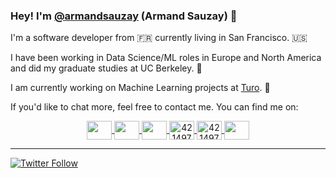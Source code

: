 ### Hey! I'm [@armandsauzay](https://twitter.com/armandsauzay) (Armand Sauzay) 👋

I'm a software developer from 🇫🇷 currently living in San Francisco. 🇺🇸 

I have been working in Data Science/ML roles in Europe and North America and did my graduate studies at UC Berkeley. 🐻 

I am currently working on Machine Learning projects at [Turo](https://turo.com/). 🤖

If you'd like to chat more, feel free to contact me. You can find me on: 
<p align="center">
<a href="https://github.com/armand-sauzay">
    <img align="center" src= "https://raw.githubusercontent.com/FortAwesome/Font-Awesome/6.x/svgs/brands/github.svg" height="30" width="40" />
</a>
<a href="https://twitter.com/armandsauzay">
    <img align="center" src="https://raw.githubusercontent.com/FortAwesome/Font-Awesome/6.x/svgs/brands/twitter.svg" height="30" width="40" />
</a>
<a href="https://www.linkedin.com/in/armand-sauzay-80a70b160/">
    <img align="center" src="https://raw.githubusercontent.com/FortAwesome/Font-Awesome/6.x/svgs/brands/linkedin.svg" height="30" width="40" />
</a>
<a href="https://armand-sauzay.github.io/#/about">
    <img align="center" src="https://raw.githubusercontent.com/FortAwesome/Font-Awesome/6.x/svgs/solid/globe.svg" alt="4214976" height="30" width="40" />
</a>
<a href="https://medium.com/@armand-sauzay">
    <img align="center" src="https://raw.githubusercontent.com/FortAwesome/Font-Awesome/6.x/svgs/brands/medium.svg" alt="4214976" height="30" width="40" />
</a>
<a href="https://dev.to/armandsauzay">
    <img align="center" src="https://raw.githubusercontent.com/FortAwesome/Font-Awesome/6.x/svgs/brands/dev.svg" height="30" width="40" />
</a>

--- 
[![Twitter Follow](https://img.shields.io/twitter/follow/armandsauzay?label=Follow&style=social)](https://twitter.com/armandsauzay) 
